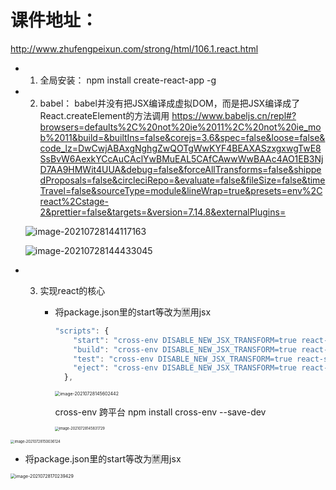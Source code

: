 # 课件地址：
http://www.zhufengpeixun.com/strong/html/106.1.react.html


- 1. 全局安装： npm install create-react-app -g

- 2. babel： babel并没有把JSX编译成虚拟DOM，而是把JSX编译成了React.createElement的方法调用
    https://www.babeljs.cn/repl#?browsers=defaults%2C%20not%20ie%2011%2C%20not%20ie_mob%2011&build=&builtIns=false&corejs=3.6&spec=false&loose=false&code_lz=DwCwjABAxgNghgZwQOTgWwKYF4BEAXASzxgxwgTwE8SsBvW6AexkYCcAuCAclYwBMuEAL5CAfCAwwWwBAAc4AO1EB3NjD7AA9HMWit4UUA&debug=false&forceAllTransforms=false&shippedProposals=false&circleciRepo=&evaluate=false&fileSize=false&timeTravel=false&sourceType=module&lineWrap=true&presets=env%2Creact%2Cstage-2&prettier=false&targets=&version=7.14.8&externalPlugins=

    

    ![image-20210728144117163](http://pic2.58cdn.com.cn/images/xq_img/n_v240fb7be8b3c0458bbb1e6df398db81f2.png)

    ![image-20210728144433045](http://pic2.58cdn.com.cn/images/xq_img/n_v285a7e7a0600a4d5c8935357b10f09121.png)

+ 3. 实现react的核心

     + 将package.json里的start等改为🈲️用jsx 

       ```javascript
       "scripts": {
           "start": "cross-env DISABLE_NEW_JSX_TRANSFORM=true react-scripts start",
           "build": "cross-env DISABLE_NEW_JSX_TRANSFORM=true react-scripts build",
           "test": "cross-env DISABLE_NEW_JSX_TRANSFORM=true react-scripts test",
           "eject": "cross-env DISABLE_NEW_JSX_TRANSFORM=true react-scripts eject"
         },
       ```

       <img src="http://pic2.58cdn.com.cn/images/xq_img/n_v26a67128c3588431280d2d81b467a08a2.png" alt="image-20210728145602442" style="zoom:50%;" />

       cross-env 跨平台 npm install cross-env --save-dev

       <img src="http://pic2.58cdn.com.cn/images/xq_img/n_v2a58f6015ef1c44d6a970fd782e6d5eb2.png" alt="image-20210728145831729" style="zoom: 40%;" />

<img src="http://pic2.58cdn.com.cn/images/xq_img/n_v252c7d4a62a6c4393a37baba315a9fb16.png" alt="image-20210728150036124" style="zoom:40%;" />

+ 将package.json里的start等改为🈲️用jsx 

<img src="http://pic2.58cdn.com.cn/images/xq_img/n_v24fcb5107b5d14e72925ba5aa6ab5d340.png" alt="image-20210728170239429" style="zoom:50%;" />

